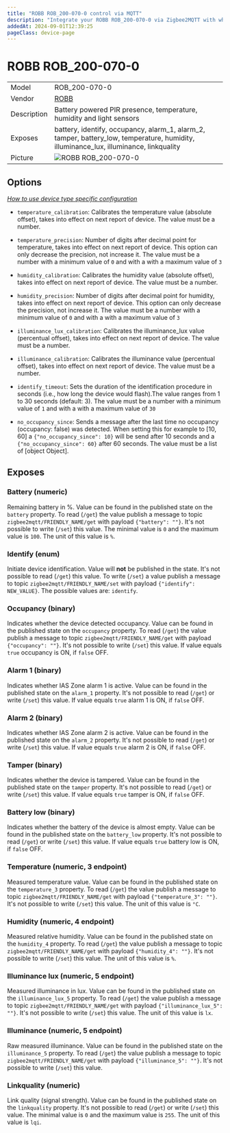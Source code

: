 ```yaml
---
title: "ROBB ROB_200-070-0 control via MQTT"
description: "Integrate your ROBB ROB_200-070-0 via Zigbee2MQTT with whatever smart home infrastructure you are using without the vendor's bridge or gateway."
addedAt: 2024-09-01T12:39:25
pageClass: device-page
---
```


<!-- !!!! -->
<!-- ATTENTION: This file is auto-generated through docgen! -->
<!-- You can only edit the "Notes"-Section between the two comment lines "Notes BEGIN" and "Notes END". -->
<!-- Do not use h1 or h2 heading within "## Notes"-Section. -->
<!-- !!!! -->

# ROBB ROB_200-070-0

|     |     |
|-----|-----|
| Model | ROB_200-070-0  |
| Vendor  | [ROBB](/supported-devices/#v=ROBB)  |
| Description | Battery powered PIR presence, temperature, humidity and light sensors |
| Exposes | battery, identify, occupancy, alarm_1, alarm_2, tamper, battery_low, temperature, humidity, illuminance_lux, illuminance, linkquality |
| Picture | ![ROBB ROB_200-070-0](https://www.zigbee2mqtt.io/images/devices/ROB_200-070-0.png) |


<!-- Notes BEGIN: You can edit here. Add "## Notes" headline if not already present. -->


<!-- Notes END: Do not edit below this line -->



## Options
*[How to use device type specific configuration](../guide/configuration/devices-groups.md#specific-device-options)*

* `temperature_calibration`: Calibrates the temperature value (absolute offset), takes into effect on next report of device. The value must be a number.

* `temperature_precision`: Number of digits after decimal point for temperature, takes into effect on next report of device. This option can only decrease the precision, not increase it. The value must be a number with a minimum value of `0` and with a with a maximum value of `3`

* `humidity_calibration`: Calibrates the humidity value (absolute offset), takes into effect on next report of device. The value must be a number.

* `humidity_precision`: Number of digits after decimal point for humidity, takes into effect on next report of device. This option can only decrease the precision, not increase it. The value must be a number with a minimum value of `0` and with a with a maximum value of `3`

* `illuminance_lux_calibration`: Calibrates the illuminance_lux value (percentual offset), takes into effect on next report of device. The value must be a number.

* `illuminance_calibration`: Calibrates the illuminance value (percentual offset), takes into effect on next report of device. The value must be a number.

* `identify_timeout`: Sets the duration of the identification procedure in seconds (i.e., how long the device would flash).The value ranges from 1 to 30 seconds (default: 3). The value must be a number with a minimum value of `1` and with a with a maximum value of `30`

* `no_occupancy_since`: Sends a message after the last time no occupancy (occupancy: false) was detected. When setting this for example to [10, 60] a `{"no_occupancy_since": 10}` will be send after 10 seconds and a `{"no_occupancy_since": 60}` after 60 seconds. The value must be a list of [object Object].


## Exposes

### Battery (numeric)
Remaining battery in %.
Value can be found in the published state on the `battery` property.
To read (`/get`) the value publish a message to topic `zigbee2mqtt/FRIENDLY_NAME/get` with payload `{"battery": ""}`.
It's not possible to write (`/set`) this value.
The minimal value is `0` and the maximum value is `100`.
The unit of this value is `%`.

### Identify (enum)
Initiate device identification.
Value will **not** be published in the state.
It's not possible to read (`/get`) this value.
To write (`/set`) a value publish a message to topic `zigbee2mqtt/FRIENDLY_NAME/set` with payload `{"identify": NEW_VALUE}`.
The possible values are: `identify`.

### Occupancy (binary)
Indicates whether the device detected occupancy.
Value can be found in the published state on the `occupancy` property.
To read (`/get`) the value publish a message to topic `zigbee2mqtt/FRIENDLY_NAME/get` with payload `{"occupancy": ""}`.
It's not possible to write (`/set`) this value.
If value equals `true` occupancy is ON, if `false` OFF.

### Alarm 1 (binary)
Indicates whether IAS Zone alarm 1 is active.
Value can be found in the published state on the `alarm_1` property.
It's not possible to read (`/get`) or write (`/set`) this value.
If value equals `true` alarm 1 is ON, if `false` OFF.

### Alarm 2 (binary)
Indicates whether IAS Zone alarm 2 is active.
Value can be found in the published state on the `alarm_2` property.
It's not possible to read (`/get`) or write (`/set`) this value.
If value equals `true` alarm 2 is ON, if `false` OFF.

### Tamper (binary)
Indicates whether the device is tampered.
Value can be found in the published state on the `tamper` property.
It's not possible to read (`/get`) or write (`/set`) this value.
If value equals `true` tamper is ON, if `false` OFF.

### Battery low (binary)
Indicates whether the battery of the device is almost empty.
Value can be found in the published state on the `battery_low` property.
It's not possible to read (`/get`) or write (`/set`) this value.
If value equals `true` battery low is ON, if `false` OFF.

### Temperature (numeric, 3 endpoint)
Measured temperature value.
Value can be found in the published state on the `temperature_3` property.
To read (`/get`) the value publish a message to topic `zigbee2mqtt/FRIENDLY_NAME/get` with payload `{"temperature_3": ""}`.
It's not possible to write (`/set`) this value.
The unit of this value is `°C`.

### Humidity (numeric, 4 endpoint)
Measured relative humidity.
Value can be found in the published state on the `humidity_4` property.
To read (`/get`) the value publish a message to topic `zigbee2mqtt/FRIENDLY_NAME/get` with payload `{"humidity_4": ""}`.
It's not possible to write (`/set`) this value.
The unit of this value is `%`.

### Illuminance lux (numeric, 5 endpoint)
Measured illuminance in lux.
Value can be found in the published state on the `illuminance_lux_5` property.
To read (`/get`) the value publish a message to topic `zigbee2mqtt/FRIENDLY_NAME/get` with payload `{"illuminance_lux_5": ""}`.
It's not possible to write (`/set`) this value.
The unit of this value is `lx`.

### Illuminance (numeric, 5 endpoint)
Raw measured illuminance.
Value can be found in the published state on the `illuminance_5` property.
To read (`/get`) the value publish a message to topic `zigbee2mqtt/FRIENDLY_NAME/get` with payload `{"illuminance_5": ""}`.
It's not possible to write (`/set`) this value.

### Linkquality (numeric)
Link quality (signal strength).
Value can be found in the published state on the `linkquality` property.
It's not possible to read (`/get`) or write (`/set`) this value.
The minimal value is `0` and the maximum value is `255`.
The unit of this value is `lqi`.

